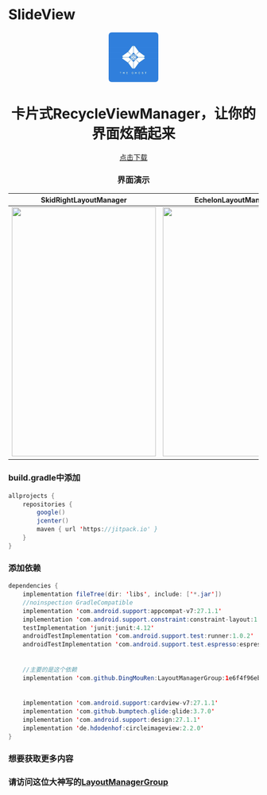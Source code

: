 # SlideView
<div align="center"> 
  
  <img src="https://github.com/wanghao15536870732/SlideView/blob/master/dage.png" height="100px" width="100px"/>
  
 
<h1>  卡片式RecycleViewManager，让你的界面炫酷起来 </h1> 

<a href="https://github.com/wanghao15536870732/SlideView/blob/master/app-release.apk?raw=true">点击下载</a>
</br>

### 界面演示
|SkidRightLayoutManager|EchelonLayoutManager|SlideLayoutManager|
|:--:|:--:|:--:|
|<div align="center"> <img src="https://github.com/wanghao15536870732/SlideView/blob/master/1.gif" height="502px" width="290px"/> |<div align="center"> <img src="https://github.com/wanghao15536870732/SlideView/blob/master/2.gif" height="502px" width="290px"/>|<div align="center"> <img src="https://github.com/wanghao15536870732/SlideView/blob/master/3.gif" height="502px" width="290px"/>|

</div>

### build.gradle中添加
```java
allprojects {
    repositories {
        google()
        jcenter()
        maven { url 'https://jitpack.io' }
    }
}
```
### 添加依赖
```java
dependencies {
    implementation fileTree(dir: 'libs', include: ['*.jar'])
    //noinspection GradleCompatible
    implementation 'com.android.support:appcompat-v7:27.1.1'
    implementation 'com.android.support.constraint:constraint-layout:1.1.1'
    testImplementation 'junit:junit:4.12'
    androidTestImplementation 'com.android.support.test:runner:1.0.2'
    androidTestImplementation 'com.android.support.test.espresso:espresso-core:3.0.2'
    
    
    //主要的是这个依赖
    implementation 'com.github.DingMouRen:LayoutManagerGroup:1e6f4f96eb'
    
    
    implementation 'com.android.support:cardview-v7:27.1.1'
    implementation 'com.github.bumptech.glide:glide:3.7.0'
    implementation 'com.android.support:design:27.1.1'
    implementation 'de.hdodenhof:circleimageview:2.2.0'
}
```
###  想要获取更多内容
### 请访问这位大神写的[LayoutManagerGroup](https://github.com/DingMouRen/LayoutManagerGroup)
